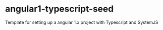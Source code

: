# angular1-typescript-seed
Template for setting up a angular 1.x project with Typescript and SystemJS
